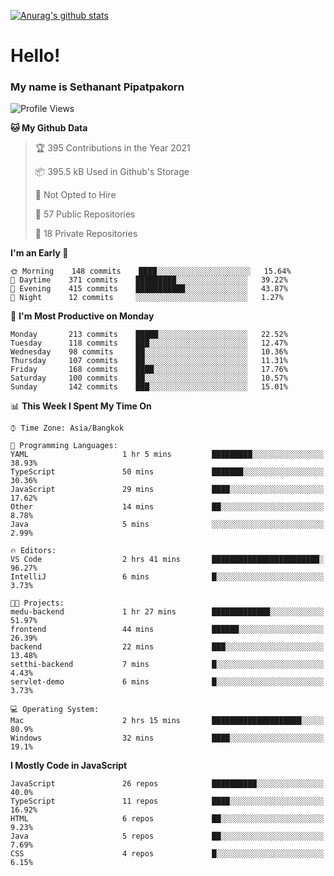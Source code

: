 [![Anurag's github stats](https://github-readme-stats.vercel.app/api?username=thetkpark&count_private=true&show_icons=true&theme=dracula)](https://github.com/anuraghazra/github-readme-stats)

# Hello!
### My name is Sethanant Pipatpakorn

<!--START_SECTION:waka-->
![Profile Views](http://img.shields.io/badge/Profile%20Views-8-blue)

**🐱 My Github Data** 

> 🏆 395 Contributions in the Year 2021
 > 
> 📦 395.5 kB Used in Github's Storage 
 > 
> 🚫 Not Opted to Hire
 > 
> 📜 57 Public Repositories 
 > 
> 🔑 18 Private Repositories  
 > 
**I'm an Early 🐤** 

```text
🌞 Morning    148 commits    ████░░░░░░░░░░░░░░░░░░░░░   15.64% 
🌆 Daytime    371 commits    █████████░░░░░░░░░░░░░░░░   39.22% 
🌃 Evening    415 commits    ███████████░░░░░░░░░░░░░░   43.87% 
🌙 Night      12 commits     ░░░░░░░░░░░░░░░░░░░░░░░░░   1.27%

```
📅 **I'm Most Productive on Monday** 

```text
Monday       213 commits    █████░░░░░░░░░░░░░░░░░░░░   22.52% 
Tuesday      118 commits    ███░░░░░░░░░░░░░░░░░░░░░░   12.47% 
Wednesday    98 commits     ██░░░░░░░░░░░░░░░░░░░░░░░   10.36% 
Thursday     107 commits    ██░░░░░░░░░░░░░░░░░░░░░░░   11.31% 
Friday       168 commits    ████░░░░░░░░░░░░░░░░░░░░░   17.76% 
Saturday     100 commits    ██░░░░░░░░░░░░░░░░░░░░░░░   10.57% 
Sunday       142 commits    ███░░░░░░░░░░░░░░░░░░░░░░   15.01%

```


📊 **This Week I Spent My Time On** 

```text
⌚︎ Time Zone: Asia/Bangkok

💬 Programming Languages: 
YAML                     1 hr 5 mins         █████████░░░░░░░░░░░░░░░░   38.93% 
TypeScript               50 mins             ███████░░░░░░░░░░░░░░░░░░   30.36% 
JavaScript               29 mins             ████░░░░░░░░░░░░░░░░░░░░░   17.62% 
Other                    14 mins             ██░░░░░░░░░░░░░░░░░░░░░░░   8.78% 
Java                     5 mins              ░░░░░░░░░░░░░░░░░░░░░░░░░   2.99%

🔥 Editors: 
VS Code                  2 hrs 41 mins       ████████████████████████░   96.27% 
IntelliJ                 6 mins              █░░░░░░░░░░░░░░░░░░░░░░░░   3.73%

🐱‍💻 Projects: 
medu-backend             1 hr 27 mins        █████████████░░░░░░░░░░░░   51.97% 
frontend                 44 mins             ██████░░░░░░░░░░░░░░░░░░░   26.39% 
backend                  22 mins             ███░░░░░░░░░░░░░░░░░░░░░░   13.48% 
setthi-backend           7 mins              █░░░░░░░░░░░░░░░░░░░░░░░░   4.43% 
servlet-demo             6 mins              █░░░░░░░░░░░░░░░░░░░░░░░░   3.73%

💻 Operating System: 
Mac                      2 hrs 15 mins       ████████████████████░░░░░   80.9% 
Windows                  32 mins             ████░░░░░░░░░░░░░░░░░░░░░   19.1%

```

**I Mostly Code in JavaScript** 

```text
JavaScript               26 repos            ██████████░░░░░░░░░░░░░░░   40.0% 
TypeScript               11 repos            ████░░░░░░░░░░░░░░░░░░░░░   16.92% 
HTML                     6 repos             ██░░░░░░░░░░░░░░░░░░░░░░░   9.23% 
Java                     5 repos             ██░░░░░░░░░░░░░░░░░░░░░░░   7.69% 
CSS                      4 repos             █░░░░░░░░░░░░░░░░░░░░░░░░   6.15%

```



<!--END_SECTION:waka-->

